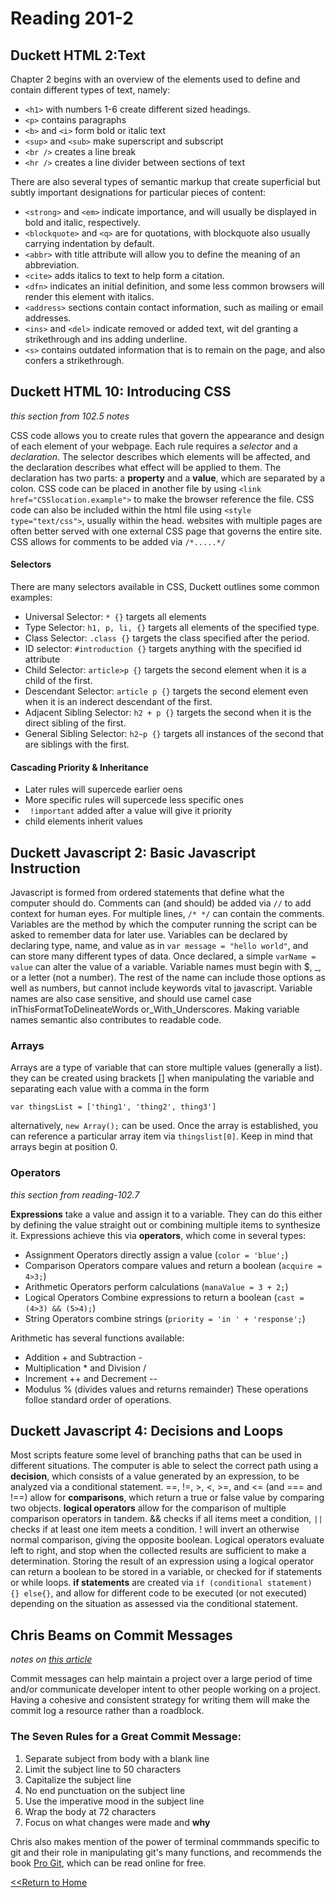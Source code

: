 # Reading 201-2
## Duckett HTML 2:Text
Chapter 2 begins with an overview of the elements used to define and contain different types of text, namely:
- `<h1>` with numbers 1-6 create different sized headings. 
- `<p>` contains paragraphs
- `<b>` and `<i>` form bold or italic text
- `<sup>` and `<sub>` make superscript and subscript
- `<br />` creates a line break
- `<hr />` creates a line divider between sections of text

There are also several types of semantic markup that create superficial but subtly important designations for particular pieces of content:
- `<strong>` and `<em>` indicate importance, and will usually be displayed in bold and italic, respectively. 
- `<blockquote>` and `<q>` are for quotations, with blockquote also usually carrying indentation by default. 
- `<abbr>` with title attribute will allow you to define the meaning of an abbreviation. 
- `<cite>` adds italics to text to help form a citation.
- `<dfn>` indicates an initial definition, and some less common browsers will render this element with italics. 
- `<address>` sections contain contact information, such as mailing or email addresses.
- `<ins>` and `<del>` indicate removed or added text, wit del granting a strikethrough and ins adding underline.
- `<s>` contains outdated information that is to remain on the page, and also confers a strikethrough. 

## Duckett HTML 10: Introducing CSS
*this section from 102.5 notes*

CSS code allows you to create rules that govern the appearance and design of each element of your webpage. 
Each rule requires a *selector* and a *declaration*. The selector describes which elements will be affected, and the declaration describes what effect will be applied to them. 
The declaration has two parts: a **property** and a **value**, which are separated by a colon. 
CSS code can be placed in another file by using `<link href="CSSlocation.example">` to make the browser reference the file. 
CSS code can also be included within the html file using `<style type="text/css">`, usually within the head. websites with multiple pages are often better served with one external CSS page that governs the entire site. 
CSS allows for comments to be added via `/*.....*/`
#### Selectors
There are many selectors available in CSS, Duckett outlines some common examples:
- Universal Selector: `* {}` targets all elements
- Type Selector: `h1, p, li, {}` targets all elements of the specified type. 
- Class Selector: `.class {}` targets the class specified after the period. 
- ID selector: `#introduction {}` targets anything with the specified id attribute
- Child Selector: `article>p {}` targets the second element when it is a child of the first. 
- Descendant Selector: `article p {}` targets the second element even when it is an inderect descendant of the first. 
- Adjacent Sibling Selector: `h2 + p {}` targets the second when it is the direct sibling of the first. 
- General Sibling Selector: `h2~p {}` targets all instances of the second that are siblings with the first. 
#### Cascading Priority & Inheritance
- Later rules will supercede earlier oens
- More specific rules will supercede less specific ones
- ` !important` added after a value will give it priority
- child elements inherit values

## Duckett Javascript 2: Basic Javascript Instruction
Javascript is formed from ordered statements that define what the computer should do. Comments can (and should) be added via `//` to add context for human eyes. For multiple lines, `/* */` can contain the comments.
Variables are the method by which the computer running the script can be asked to remember data for later use. Variables can be declared by declaring type, name, and value as in `var message = "hello world"`, and can store many different types of data. 
Once declared, a simple `varName = value` can alter the value of a variable. 
Variable names must begin with $, _, or a letter (not a number). The rest of the name can include those options as well as numbers, but cannot include keywords vital to javascript. Variable names are also case sensitive, and should use camel case inThisFormatToDelineateWords or_With_Underscores. Making variable names semantic also contributes to readable code.
### Arrays
Arrays are a type of variable that can store multiple values (generally a list). they can be created using brackets [] when manipulating the variable and separating each value with a comma in the form

`var thingsList = ['thing1', 'thing2', thing3']`

alternatively, `new Array();` can be used. Once the array is established,  you can reference a particular array item via `thingslist[0]`. Keep in mind that arrays begin at position 0. 

### Operators
*this section from reading-102.7*

**Expressions** take a value and assign it to a variable. They can do this either by defining the value straight out or combining multiple items to synthesize it. 
Expressions achieve this via **operators**, which come in several types:
- Assignment Operators directly assign a value (`color = 'blue';`)
- Comparison Operators compare values and return a boolean (`acquire = 4>3;`)
- Arithmetic Operators perform calculations (`manaValue = 3 + 2;`)
- Logical Operators Combine expressions to return a boolean (`cast = (4>3) && (5>4);`)
- String Operators combine strings (`priority = 'in ' + 'response';`)

Arithmetic has several functions available:
- Addition + and Subtraction -
- Multiplication * and Division / 
- Increment ++ and Decrement --
- Modulus % (divides values and returns remainder)
These operations folloe standard order of operations.

## Duckett Javascript 4: Decisions and Loops
Most scripts feature some level of branching paths that can be used in different situations. The computer is able to select the correct path using a **decision**, which consists of a value generated by an expression, to be analyzed via a conditional statement. 
==, !=, >, <, >=, and <= (and === and !==) allow for **comparisons**, which return a true or false value by comparing two objects. 
**logical operators** allow for the comparison of multiple comparison  operators in tandem. && checks if all items meet a condition, `||` checks if at least one item meets a condition. ! will invert an otherwise normal comparison, giving the opposite boolean. Logical operators evaluate left to right, and stop when the collected results are sufficient to make a determination.
Storing the result of an expression using a logical operator can return a boolean to be stored in a variable, or checked for if statements or while loops. 
**if statements** are created via `if (conditional statement) {} else{}`, and allow for different code to be executed (or not executed) depending on the situation as assessed via the conditional statement. 

## Chris Beams on Commit Messages
*notes on [this article](https://chris.beams.io/posts/git-commit/)*

Commit messages can help maintain a project over a large period of time and/or communicate developer intent to other people working on a project. Having a cohesive and consistent strategy for writing them will make the commit log a resource rather than a roadblock. 
### The Seven Rules for a Great Commit Message:
1. Separate subject from body with a blank line
2. Limit the subject line to 50 characters
3. Capitalize the subject line
4. No end punctuation on the subject line
5. Use the imperative mood in the subject line
6. Wrap the body at 72 characters
7. Focus on what changes were made and **why**

Chris also makes mention of the power of terminal commmands specific to git and their role in manipulating git's many functions, and recommends the book [Pro Git](https://git-scm.com/book/en/v2), which can be read online for free.

[<<Return to Home](../README.md)